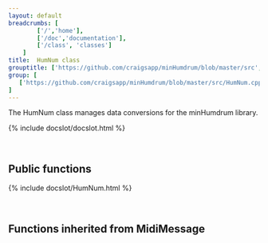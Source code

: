 ```yaml
---
layout: default
breadcrumbs: [
		['/','home'], 
		['/doc','documentation'], 
		['/class', 'classes']
	]
title:  HumNum class
grouptitle: ['https://github.com/craigsapp/minHumdrum/blob/master/src', 'Source Code']
group: [
   ['https://github.com/craigsapp/minHumdrum/blob/master/src/HumNum.cpp', 'HumNum.cpp'],
]
---
```


The HumNum class manages data conversions for the minHumdrum library.

{% include docslot/docslot.html %}

&nbsp;

Public functions
----------------

{% include docslot/HumNum.html %}

&nbsp;

Functions inherited from <span class="class-link">MidiMessage</span>
---------------------------------------------------------------
